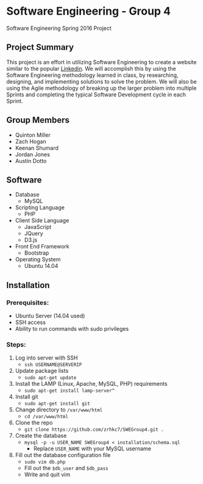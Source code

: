 # Software Engineering - Group 4
Software Engineering Spring 2016 Project

## Project Summary
This project is an effort in utilizing Software Engineering to create a website similar to the popular [Linkedin](https://www.linkedin.com/). We will accomplish this by using the Software Engineering methodology learned in class, by researching, designing, and implementing solutions to solve the problem. We will also be using the Agile methodology of breaking up the larger problem into multiple Sprints and completing the typical Software Development cycle in each Sprint.  

## Group Members
* Quinton Miller
* Zach Hogan
* Keenan Shumard
* Jordan Jones
* Austin Dotto


## Software
* Database
    * MySQL
* Scripting Language
    * PHP
* Client Side Language
    * JavaScript
    * JQuery
    * D3.js
* Front End Framework
    * Bootstrap
* Operating System
    * Ubuntu 14.04

## Installation

### Prerequisites:
* Ubuntu Server (14.04 used)
* SSH access
* Ability to run commands with sudo privileges

### Steps:
1. Log into server with SSH
    * `ssh USERNAME@SERVERIP`
2. Update package lists
    * `sudo apt-get update`
3. Install the LAMP (Linux, Apache, MySQL, PHP) requirements
    * `sudo apt-get install lamp-server^`
4. Install git
    * `sudo apt-get install git`
5. Change directory to `/var/www/html`
    * `cd /var/www/html`
6. Clone the repo
    * `git clone https://github.com/zrhkc7/SWEGroup4.git .`
7. Create the database
    * `mysql -p -u USER_NAME SWEGroup4 < installation/schema.sql`
        * Replace `USER_NAME` with your MySQL username
8. Fill out the database configuration file
    * `sudo vim db.php`
    * Fill out the `$db_user` and `$db_pass`
    * Write and quit vim
